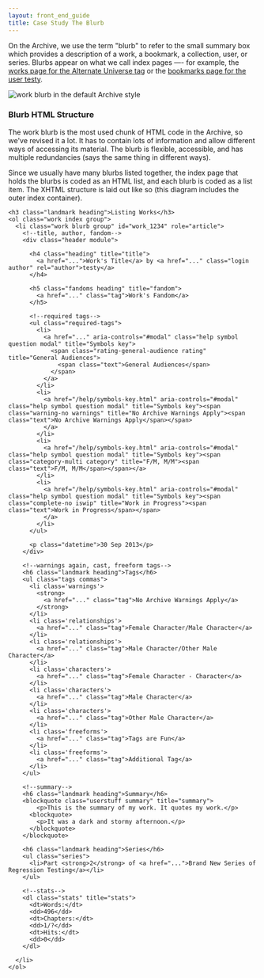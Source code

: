 ```yaml
---
layout: front_end_guide
title: Case Study The Blurb
---
```

On the Archive, we use the term "blurb" to refer to the small summary box which provides a description of a work, a bookmark, a collection, user, or series. Blurbs appear on what we call index pages —- for example, the [works page for the Alternate Universe tag](http://archiveofourown.org/tags/Alternate%20Universe/works) or the [bookmarks page for the user testy](http://archiveofourown.org/users/testy/bookmarks).

![work blurb in the default Archive style](/../images/workblurb.png)

### Blurb HTML Structure

The work blurb is the most used chunk of HTML code in the Archive, so we've revised it a lot. It has to contain lots of information and allow different ways of accessing its material. The blurb is flexible, accessible, and has multiple redundancies (says the same thing in different ways).

Since we usually have many blurbs listed together, the index page that holds the blurbs is coded as an HTML list, and each blurb is coded as a list item. The XHTML structure is laid out like so (this diagram includes the outer index container).

```
<h3 class="landmark heading">Listing Works</h3>
<ol class="work index group">
  <li class="work blurb group" id="work_1234" role="article">
    <!--title, author, fandom-->
    <div class="header module">

      <h4 class="heading" title="title">
        <a href="...">Work's Title</a> by <a href="..." class="login author" rel="author">testy</a>  
      </h4>

      <h5 class="fandoms heading" title="fandom">
        <a href="..." class="tag">Work's Fandom</a>
  	  </h5>

      <!--required tags-->
  	  <ul class="required-tags">
        <li>
          <a href="..." aria-controls="#modal" class="help symbol question modal" title="Symbols key">
            <span class="rating-general-audience rating" title="General Audiences">
              <span class="text">General Audiences</span>
            </span>
          </a>
        </li>
        <li> 
          <a href="/help/symbols-key.html" aria-controls="#modal" class="help symbol question modal" title="Symbols key"><span class="warning-no warnings" title="No Archive Warnings Apply"><span class="text">No Archive Warnings Apply</span></span>
          </a>
        </li>
        <li>
          <a href="/help/symbols-key.html" aria-controls="#modal" class="help symbol question modal" title="Symbols key"><span class="category-multi category" title="F/M, M/M"><span class="text">F/M, M/M</span></span></a>
        </li>
        <li>
          <a href="/help/symbols-key.html" aria-controls="#modal" class="help symbol question modal" title="Symbols key"><span class="complete-no iswip" title="Work in Progress"><span class="text">Work in Progress</span></span>
          </a>
        </li>
  	  </ul>
  	  
  	  <p class="datetime">30 Sep 2013</p>
    </div>
	  
    <!--warnings again, cast, freeform tags-->
    <h6 class="landmark heading">Tags</h6>
    <ul class="tags commas">
  	  <li class='warnings'>
  	    <strong>
  	      <a href="..." class="tag">No Archive Warnings Apply</a>
  	    </strong>
  	  </li>
  	  <li class='relationships'>
  	    <a href="..." class="tag">Female Character/Male Character</a>
  	  </li> 
  	  <li class='relationships'>
  	    <a href="..." class="tag">Male Character/Other Male Character</a>
  	  </li>
  	  <li class='characters'>
  	    <a href="..." class="tag">Female Character - Character</a>
  	  </li>
  	  <li class='characters'>
  	    <a href="..." class="tag">Male Character</a>
  	  </li>
  	  <li class='characters'>
  	    <a href="..." class="tag">Other Male Character</a>
  	  </li>
  	  <li class='freeforms'>
  	    <a href="..." class="tag">Tags are Fun</a>
  	  </li>
  	  <li class='freeforms'>
  	    <a href="..." class="tag">Additional Tag</a>
  	  </li>
    </ul>

    <!--summary-->	
  	<h6 class="landmark heading">Summary</h6>
  	<blockquote class="userstuff summary" title="summary">
  		<p>This is the summary of my work. It quotes my work.</p>
      <blockquote>
        <p>It was a dark and stormy afternoon.</p>
      </blockquote>
  	</blockquote>
  	
  	<h6 class="landmark heading">Series</h6>
  	<ul class="series">
  	  <li>Part <strong>2</strong> of <a href="...">Brand New Series of Regression Testing</a></li>
  	</ul>

    <!--stats-->
    <dl class="stats" title="stats">
  	  <dt>Words:</dt>
  	  <dd>496</dd>
  	  <dt>Chapters:</dt>
  	  <dd>1/?</dd>
      <dt>Hits:</dt>
      <dd>0</dd>
    </dl>

  </li>
</ol>
```